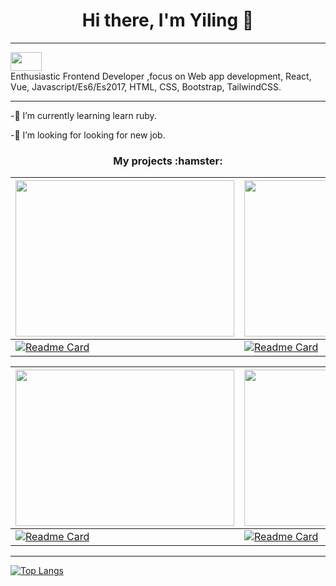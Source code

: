 ### <h1 align="center">Hi there, I'm Yiling 👋</h1>
<hr>

<!--
**yilinng/yilinng** is a ✨ _special_ ✨ repository because its `README.md` (this file) appears on your GitHub profile.

Here are some ideas to get you started:

- 🔭 I’m currently working on ...
- 🌱 I’m currently learning ...
- 👯 I’m looking to collaborate on ...
- 🤔 I’m looking for help with ...
- 💬 Ask me about ...
- 📫 How to reach me: ...
- 😄 Pronouns: ...
- ⚡ Fun fact: ...
-->
[<img src="https://img.shields.io/badge/-portfolio-blue" width="50" height="30"/>](https://yiling-blog.vercel.app)\
Enthusiastic Frontend Developer ,focus on Web app development, React, Vue, Javascript/Es6/Es2017, HTML, CSS, Bootstrap, TailwindCSS. 
<hr>

-🌱 I’m currently learning learn ruby.

-👯 I’m looking for looking for new job.

<h3 align="center">My projects :hamster:</h3>


  
| [<img src="https://yiling-blog.vercel.app/vueruby.png" width="350" height="250">](https://vue-ruby-murex.vercel.app/) | [<img src="https://yiling-blog.vercel.app/reactnode.png" width="350" height="250">](https://node-client-eight.vercel.app/login) |
|------------|-------------|
  | [![Readme Card](https://github-readme-stats.vercel.app/api/pin/?username=yilinng&repo=vue-ruby&layout=compact&theme=material-palenight)](https://github.com/yilinng/vue-ruby)          | [![Readme Card](https://github-readme-stats.vercel.app/api/pin/?username=yilinng&repo=node--client&layout=compact&theme=material-palenight)](https://github.com/yilinng/node--client)      |
  
  
  
  
| [<img src="https://yiling-blog.vercel.app/tvmaze.png" width="350" height="250">](https://tv-react.vercel.app/) | [<img src="https://yiling-blog.vercel.app/invoice.png" width="350" height="250">](https://rails-react-invoicing-app.herokuapp.com/) |
|------------|-------------|
  | [![Readme Card](https://github-readme-stats.vercel.app/api/pin/?username=yilinng&repo=tv_react&layout=compact&theme=material-palenight)](https://github.com/yilinng/tv_react)         | [![Readme Card](https://github-readme-stats.vercel.app/api/pin/?username=yilinng&repo=rails_react_invoicing_app&layout=defult&theme=material-palenight)](https://github.com/yilinng/rails_react_invoicing_app)       |
  
  ---
  
  [![Top Langs](https://github-readme-stats.vercel.app/api/top-langs/?username=yilinng&layout=compact)](https://github.com/anuraghazra/github-readme-stats)


